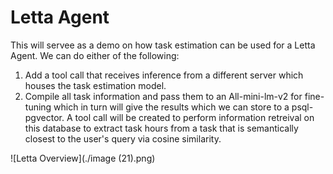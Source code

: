 # Letta Agent
This will servee as a demo on how task estimation can be used for a Letta Agent.
We can do either of the following:

1. Add a tool call that receives inference from a different server which houses the task estimation model.
2. Compile all task information and pass them to an All-mini-lm-v2 for fine-tuning which in turn will give the
   results which we can store to a psql-pgvector. A tool call will be created to perform information retreival on this
   database to extract task hours from a task that is semantically closest to the user's query via cosine similarity.

![Letta Overview](./image (21).png)
